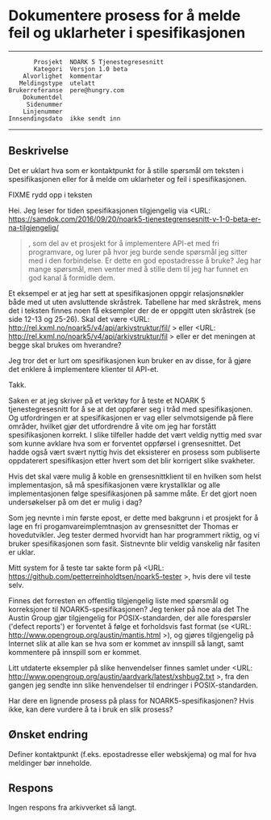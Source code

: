 Dokumentere prosess for å melde feil og uklarheter i spesifikasjonen
====================================================================

 ------------------  ---------------------------------
           Prosjekt  NOARK 5 Tjenestegresesnitt
           Kategori  Versjon 1.0 beta
        Alvorlighet  kommentar
       Meldingstype  utelatt
    Brukerreferanse  pere@hungry.com
        Dokumentdel  
         Sidenummer  
        Linjenummer  
    Innsendingsdato  ikke sendt inn
 ------------------  ---------------------------------

Beskrivelse
-----------

Det er uklart hva som er kontaktpunkt for å stille spørsmål om teksten
i spesifikasjonen eller for å melde om uklarheter og feil i
spesifikasjonen.


FIXME rydd opp i teksten


Hei.  Jeg leser for tiden spesifikasjonen tilgjengelig via
<URL:
https://samdok.com/2016/09/20/noark5-tjenestegrensesnitt-v-1-0-beta-er-na-tilgjengelig/
>,
som del av et prosjekt for å implementere API-et med fri programvare, og
lurer på hvor jeg burde sende spørsmål jeg sitter med i den
forbindelse.  Er dette en god epostadresse å bruke?  Jeg har mange
spørsmål, men venter med å stille dem til jeg har funnet en god kanal å
formidle dem.

Et eksempel er at jeg har sett at spesifikasjonen oppgir relasjonsnøkler
både med ut uten avsluttende skråstrek.  Tabellene har med skråstrek,
mens det i teksten finnes noen få eksempler der de er oppgitt uten
skråstrek (se side 12-13 og 25-26).  Skal det være
<URL: http://rel.kxml.no/noark5/v4/api/arkivstruktur/fil/ > eller
<URL: http://rel.kxml.no/noark5/v4/api/arkivstruktur/fil > eller er det
meningen at begge skal brukes om hverandre?

Jeg tror det er lurt om spesifikasjonen kun bruker en av disse, for å
gjøre det enklere å implementere klienter til API-et.

  Takk.

  Saken er at jeg skriver på et verktøy for å teste et NOARK 5
  tjenestegresesnitt for å se at det oppfører seg i tråd med
  spesifikasjonen.  Og utfordringen er at spesifikasjonen er vag eller
  selvmotsigende på flere områder, hvilket gjør det utfordrendre å vite om
  jeg har forstått spesifikasjonen korrekt.  I slike tilfeller hadde det
  vært veldig nyttig med svar som kunne avklare hva som er forventet
  oppførsel i grensesnittet.  Det hadde også vært svært nyttig hvis det
  eksisterer en prosess som publiserte oppdaterert spesifikasjon etter
  hvert som det blir korrigert slike svakheter.

  Hvis det skal være mulig å koble en grensesnittklient til en hvilken som
  helst implementasjon, så må spesifikasjonen være krystallklar og alle
  implementasjonen følge spesifikasjonen på samme måte.  Er det gjort noen
  undersøkelser på om det er mulig i dag?

  Som jeg nevnte i min første epost, er dette med bakgrunn i et prosjekt
  for å lage en fri progamvareimplemtnasjon av grensesnittet der Thomas er
  hovedutvikler.  Jeg tester dermed hvorvidt han har programmert riktig,
  og vi bruker spesifikasjonen som fasit.  Sistnevnte blir veldig
  vanskelig når fasiten er uklar.

  Mitt system for å teste tar sakte form på
  <URL: https://github.com/petterreinholdtsen/noark5-tester >, hvis dere
  vil teste selv.

   Finnes det forresten en offentlig tilgjengelig liste med spørsmål og
   korreksjoner til NOARK5-spesifikasjonen?  Jeg tenker på noe ala det The
   Austin Group gjør tilgjengelig for POSIX-standarden, der alle
   forespørsler ('defect reports') er forventet å følge  et forholdsvis
   fast format (se <URL: http://www.opengroup.org/austin/mantis.html >), og
   gjøres tilgjengelig på Internet slik at alle kan se hva som er kommet av
   innspill så langt, samt kommentere på innspill som er kommet.

   Litt utdaterte eksempler på slike henvendelser finnes samlet under
   <URL: http://www.opengroup.org/austin/aardvark/latest/xshbug2.txt >, fra
   den gangen jeg sendte inn slike henvendelser til endringer i
   POSIX-standarden.

   Har dere en lignende prosess på plass for NOARK5-spesifikasjonen?  Hvis
   ikke, kan dere vurdere å ta i bruk en slik prosess?


Ønsket endring
--------------

Definer kontaktpunkt (f.eks. epostadresse eller webskjema) og mal for
hva meldinger bør inneholde.

Respons
-------

Ingen respons fra arkivverket så langt.
